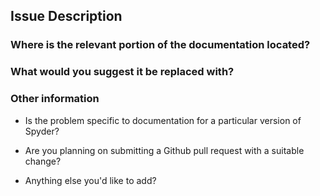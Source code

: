 <!--- **PLEASE NOTE:** This is the issue tracker for Spyder's documentation, not problems with the Spyder application itself nor general help with Spyder. For that, please see the main Spyder repo: <https://github.com/spyder-ide/spyder> . --->

<!--- Please make sure you fill out this template completely so we can find and fix your issue. Otherwise, it may be closed. Thanks! --->

## Issue Description




### Where is the relevant portion of the documentation located?

<!--- Identify the word, line, section, or file this change pertains to. --->




### What would you suggest it be replaced with?

<!--- Please be as specific as you can. --->




### Other information

* Is the problem specific to documentation for a particular version of Spyder?



* Are you planning on submitting a Github pull request with a suitable change?



* Anything else you'd like to add?
